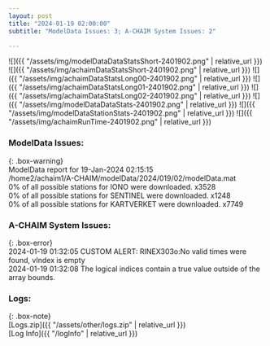 ```yaml
---
layout: post
title: "2024-01-19 02:00:00"
subtitle: "ModelData Issues: 3; A-CHAIM System Issues: 2"

---
```


![]({{ "/assets/img/modelDataDataStatsShort-2401902.png" | relative_url }})
![]({{ "/assets/img/achaimDataStatsShort-2401902.png" | relative_url }})
![]({{ "/assets/img/achaimDataStatsLong00-2401902.png" | relative_url }})
![]({{ "/assets/img/achaimDataStatsLong01-2401902.png" | relative_url }})
![]({{ "/assets/img/achaimDataStatsLong02-2401902.png" | relative_url }})
![]({{ "/assets/img/modelDataDataStats-2401902.png" | relative_url }})
![]({{ "/assets/img/modelDataStationStats-2401902.png" | relative_url }})
![]({{ "/assets/img/achaimRunTime-2401902.png" | relative_url }})


### ModelData Issues:  
  
{: .box-warning}  
 ModelData report for 19-Jan-2024 02:15:15   
 /home2/achaim1/A-CHAIM/modelData/2024/019/02/modelData.mat   
 0% of all possible stations for IONO were downloaded. x3528   
 0% of all possible stations for SENTINEL were downloaded. x1248   
 0% of all possible stations for KARTVERKET were downloaded. x7749   
  
### A-CHAIM System Issues:  
  
{: .box-error}  
2024-01-19 01:32:05 CUSTOM ALERT: RINEX303o:No valid times were found, vIndex is empty  
2024-01-19 01:32:08 The logical indices contain a true value outside of the array bounds.  

### Logs:  
  
{: .box-note}  
[Logs.zip]({{ "/assets/other/logs.zip" | relative_url }})  
[Log Info]({{ "/logInfo" | relative_url }})  
